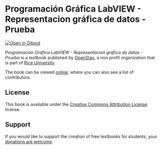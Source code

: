 # Programación Gráfica LabVIEW - Representacion gráfica de datos - Prueba

[![Open in Gitpod](https://gitpod.io/button/open-in-gitpod.svg)](https://gitpod.io/from-referrer/)

_Programación Gráfica LabVIEW - Representacion gráfica de datos - Prueba_ is a textbook published by [OpenStax](https://openstax.org/), a non profit organization that is part of [Rice University](https://www.rice.edu/).

The book can be viewed [online](https://github.com/cnx-user-books/cnxbook-programacion-grafica-labview-representacion-grafica-de-datos-prueba/releases/latest), where you can also see a list of contributors.

## License
This book is available under the [Creative Commons Attribution License](./LICENSE) license.

## Support
If you would like to support the creation of free textbooks for students, your [donations are welcome](https://riceconnect.rice.edu/donation/support-openstax-banner).
